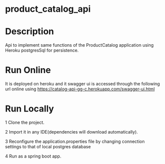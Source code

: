 # product_catalog_api

# Description
Api to implement same functions of the ProductCatalog application using Heroku postgresSql for persistence.

# Run Online
It is deployed on heroku and it swagger ui is accessed through the following url online using https://catalog-api-gg-c.herokuapp.com/swagger-ui.html

# Run Locally
1 Clone the project.

2 Import it in any IDE(dependencies will download automatically).

3 Reconfigure the application.properties file by changing connection settings to that of local postgres database

4 Run as a spring boot app.
